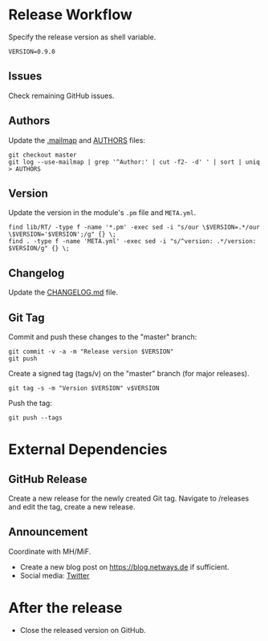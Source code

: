 # Release Workflow

Specify the release version as shell variable.

```
VERSION=0.9.0
```

## Issues

Check remaining GitHub issues.

## Authors

Update the [.mailmap](.mailmap) and [AUTHORS](AUTHORS) files:

```
git checkout master
git log --use-mailmap | grep '^Author:' | cut -f2- -d' ' | sort | uniq > AUTHORS
```

## Version

Update the version in the module's `.pm` file and `META.yml`.

```
find lib/RT/ -type f -name '*.pm' -exec sed -i "s/our \$VERSION=.*/our \$VERSION='$VERSION';/g" {} \;
find . -type f -name 'META.yml' -exec sed -i "s/^version: .*/version: $VERSION/g" {} \;
```

## Changelog

Update the [CHANGELOG.md](CHANGELOG.md) file.

## Git Tag

Commit and push these changes to the "master" branch:

```
git commit -v -a -m "Release version $VERSION"
git push
```

Create a signed tag (tags/v<VERSION>) on the "master" branch (for major
releases).

```
git tag -s -m "Version $VERSION" v$VERSION
```

Push the tag:

```
git push --tags
```

# External Dependencies

## GitHub Release

Create a new release for the newly created Git tag.
Navigate to /releases and edit the tag, create a new release.

## Announcement

Coordinate with MH/MiF.

* Create a new blog post on https://blog.netways.de if sufficient.
* Social media: [Twitter](https://twitter.com/netways)

# After the release

* Close the released version on GitHub.
